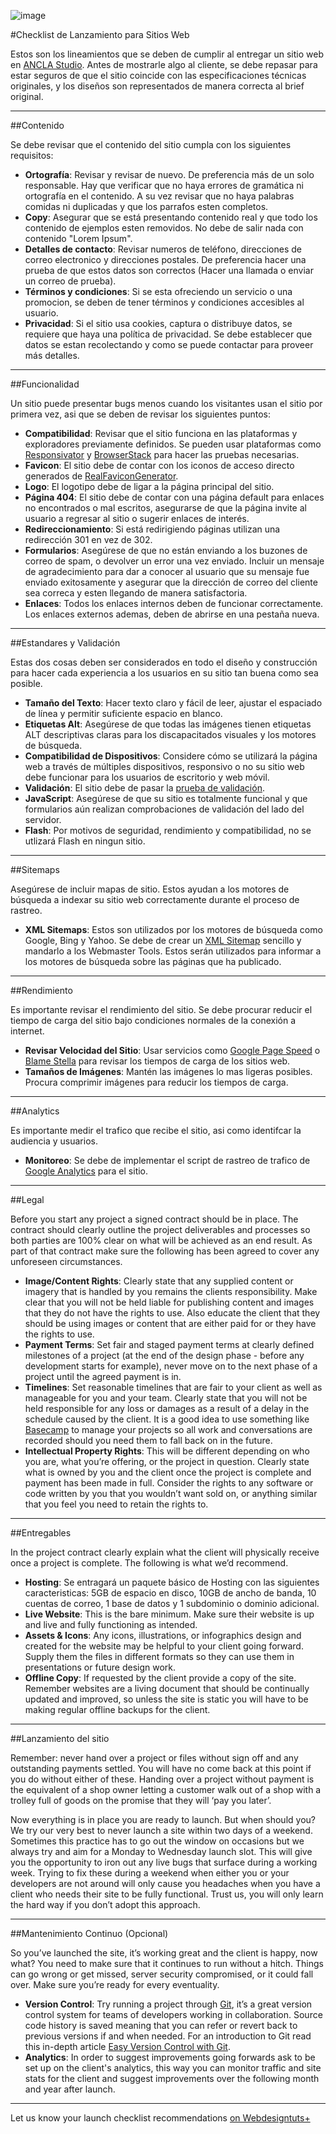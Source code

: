![image](http://anclastudio.com/masnew/wp-content/themes/AnclaStudio/library/img/AnclaStudio.svg)

#Checklist de Lanzamiento para Sitios Web

Estos son los lineamientos que se deben de cumplir al entregar un sitio web en [ANCLA Studio](http://www.anclastudio.com).
Antes de mostrarle algo al cliente, se debe repasar para estar seguros de que el sitio coincide con las especificaciones técnicas originales, y los diseños son representados de manera correcta al brief original.

***

##Contenido

Se debe revisar que el contenido del sitio cumpla con los siguientes requisitos:
- **Ortografía**: Revisar y revisar de nuevo. De preferencia más de un solo responsable. Hay que verificar que no haya errores de gramática ni ortografía en el contenido. A su vez revisar que no haya palabras comidas ni duplicadas y que los parrafos esten completos.
- **Copy**: Asegurar que se está presentando contenido real y que todo los contenido de ejemplos esten removidos. No debe de salir nada con contenido "Lorem Ipsum".
- **Detalles de contacto**: Revisar numeros de teléfono, direcciones de correo electronico y direcciones postales. De preferencia hacer una prueba de que estos datos son correctos (Hacer una llamada o enviar un correo de prueba).
- **Términos y condiciones**: Si se esta ofreciendo un servicio o una promocion, se deben de tener términos y condiciones accesibles al usuario.
- **Privacidad**: Si el sitio usa cookies, captura o distribuye datos, se requiere que haya una política de privacidad. Se debe establecer que datos se estan recolectando y como se puede contactar para proveer más detalles.

***

##Funcionalidad

Un sitio puede presentar bugs menos cuando los visitantes usan el sitio por primera vez, asi que se deben de revisar los siguientes puntos:
- **Compatibilidad**: Revisar que el sitio funciona en las plataformas y exploradores previamente definidos. Se pueden usar plataformas como [Responsivator](http://dfcb.github.com/Responsivator/) y [BrowserStack](http://www.browserstack.com/) para hacer las pruebas necesarias.
- **Favicon**: El sitio debe de contar con los iconos de acceso directo generados de [RealFaviconGenerator](http://realfavicongenerator.net).
- **Logo**: El logotipo debe de ligar a la página principal del sitio.
- **Página 404**: El sitio debe de contar con una página default para enlaces no encontrados o mal escritos, asegurarse de que la página invite al usuario a regresar al sitio o sugerir enlaces de interés.
- **Redireccionamiento**: Si está redirigiendo páginas utilizan una redirección 301 en vez de 302.
- **Formularios**: Asegúrese de que no están enviando a los buzones de correo de spam, o devolver un error una vez enviado. Incluir un mensaje de agradecimiento para dar a conocer al usuario que su mensaje fue enviado exitosamente y asegurar que la dirección de correo del cliente sea correca y esten llegando de manera satisfactoria.
- **Enlaces**: Todos los enlaces internos deben de funcionar correctamente. Los enlaces externos ademas, deben de abrirse en una pestaña nueva.

***

##Estandares y Validación

Estas dos cosas deben ser considerados en todo el diseño y construcción para hacer cada experiencia a los usuarios en su sitio tan buena como sea posible.

- **Tamaño del Texto**: Hacer texto claro y fácil de leer, ajustar el espaciado de línea y permitir suficiente espacio en blanco.
- **Etiquetas Alt**: Asegúrese de que todas las imágenes tienen etiquetas ALT descriptivas claras para los discapacitados visuales y los motores de búsqueda.
- **Compatibilidad de Dispositivos**: Considere cómo se utilizará la página web a través de múltiples dispositivos, responsivo o no su sitio web debe funcionar para los usuarios de escritorio y web móvil.
- **Validación**: El sitio debe de pasar la [prueba de validación](https://validator.w3.org).
- **JavaScript**: Asegúrese de que su sitio es totalmente funcional y que formularios aún realizan comprobaciones de validación del lado del servidor.
- **Flash**: Por motivos de seguridad, rendimiento y compatibilidad, no se utlizará Flash en ningun sitio.

***

##Sitemaps

Asegúrese de incluir mapas de sitio. Estos ayudan a los motores de búsqueda a indexar su sitio web correctamente durante el proceso de rastreo.

- **XML Sitemaps**: Estos son utilizados por los motores de búsqueda como Google, Bing y Yahoo. Se debe de crear un [XML Sitemap](http://webdesign.tutsplus.com/articles/general/all-you-need-to-know-about-xml-sitemaps/) sencillo y mandarlo a los Webmaster Tools. Estos serán utilizados para informar a los motores de búsqueda sobre las páginas que ha publicado.

***

##Rendimiento

Es importante revisar el rendimiento del sitio. Se debe procurar reducir el tiempo de carga del sitio bajo condiciones normales de la conexión a internet.

- **Revisar Velocidad del Sitio**: Usar servicios como [Google Page Speed](https://developers.google.com/speed/pagespeed/) o [Blame Stella](https://www.blamestella.com/) para revisar los tiempos de carga de los sitios web.
- **Tamaños de Imágenes**: Mantén las imágenes lo mas ligeras posibles. Procura comprimir imágenes para reducir los tiempos de carga.

***

##Analytics

Es importante medir el trafico que recibe el sitio, asi como identifcar la audiencia y usuarios.

- **Monitoreo**: Se debe de implementar el script de rastreo de trafico de [Google Analytics](http://www.google.com/analytics/) para el sitio.

***

##Legal

Before you start any project a signed contract should be in place. The contract should clearly outline the project deliverables and processes so both parties are 100% clear on what will be achieved as an end result. As part of that contract make sure the following has been agreed to cover any unforeseen circumstances.

- **Image/Content Rights**: Clearly state that any supplied content or imagery that is handled by you remains the clients responsibility. Make clear that you will not be held liable for publishing content and images that they do not have the rights to use. Also educate the client that they should be using images or content that are either paid for or they have the rights to use.
- **Payment Terms**: Set fair and staged payment terms at clearly defined milestones of a project (at the end of the design phase - before any development starts for example), never move on to the next phase of a project until the agreed payment is in.
- **Timelines**: Set reasonable timelines that are fair to your client as well as manageable for you and your team. Clearly state that you will not be held responsible for any loss or damages as a result of a delay in the schedule caused by the client. It is a good idea to use something like [Basecamp](http://basecamp.com/) to manage your projects so all work and conversations are recorded should you need them to fall back on in the future.
- **Intellectual Property Rights**: This will be different depending on who you are, what you’re offering, or the project in question. Clearly state what is owned by you and the client once the project is complete and payment has been made in full. Consider the rights to any software or code written by you that you wouldn’t want sold on, or anything similar that you feel you need to retain the rights to.

***

##Entregables

In the project contract clearly explain what the client will physically receive once a project is complete. The following is what we’d recommend.

- **Hosting**: Se entragará un paquete básico de Hosting con las siguientes caracteristicas: 5GB de espacio en disco, 10GB de ancho de banda, 10 cuentas de correo, 1 base de datos y 1 subdominio o dominio adicional.
- **Live Website**: This is the bare minimum. Make sure their website is up and live and fully functioning as intended.
- **Assets & Icons**: Any icons, illustrations, or infographics design and created for the website may be helpful to your client going forward. Supply them the files in different formats so they can use them in presentations or future design work.
- **Offline Copy**: If requested by the client provide a copy of the site. Remember websites are a living document that should be continually updated and improved, so unless the site is static you will have to be making regular offline backups for the client.

***

##Lanzamiento del sitio

Remember: never hand over a project or files without sign off and any outstanding payments settled. You will have no come back at this point if you do without either of these. Handing over a project without payment is the equivalent of a shop owner letting a customer walk out of a shop with a trolley full of goods on the promise that they will ‘pay you later’.

Now everything is in place you are ready to launch. But when should you? We try our very best to never launch a site within two days of a weekend. Sometimes this practice has to go out the window on occasions but we always try and aim for a Monday to Wednesday launch slot. This will give you the opportunity to iron out any live bugs that surface during a working week. Trying to fix these during a weekend when either you or your developers are not around will only cause you headaches when you have a client who needs their site to be fully functional. Trust us, you will only learn the hard way if you don’t adopt this approach.

***

##Mantenimiento Continuo (Opcional)

So you’ve launched the site, it’s working great and the client is happy, now what? You need to make sure that it continues to run without a hitch. Things can go wrong or get missed, server security compromised, or it could fall over. Make sure you’re ready for every eventuality.

- **Version Control**: Try running a project through [Git](http://git-scm.com/), it’s a great version control system for teams of developers working in collaboration. Source code history is saved meaning that you can refer or revert back to previous versions if and when needed. For an introduction to Git read this in-depth article [Easy Version Control with Git](http://net.tutsplus.com/tutorials/other/easy-version-control-with-git/).
- **Analytics**: In order to suggest improvements going forwards ask to be set up on the client's analytics, this way you can monitor traffic and site stats for the client and suggest improvements over the following month and year after launch.

***
Let us know your launch checklist recommendations [on Webdesigntuts+](http://enva.to/XpDQqR)
